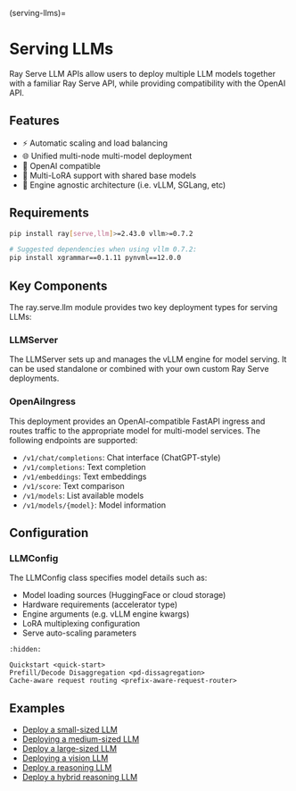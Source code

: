 (serving-llms)=

# Serving LLMs

Ray Serve LLM APIs allow users to deploy multiple LLM models together with a familiar Ray Serve API, while providing compatibility with the OpenAI API.

## Features

- ⚡️ Automatic scaling and load balancing
- 🌐 Unified multi-node multi-model deployment
- 🔌 OpenAI compatible
- 🔄 Multi-LoRA support with shared base models
- 🚀 Engine agnostic architecture (i.e. vLLM, SGLang, etc)

## Requirements

```bash
pip install ray[serve,llm]>=2.43.0 vllm>=0.7.2

# Suggested dependencies when using vllm 0.7.2:
pip install xgrammar==0.1.11 pynvml==12.0.0
```

## Key Components

The ray.serve.llm module provides two key deployment types for serving LLMs:

### LLMServer

The LLMServer sets up and manages the vLLM engine for model serving. It can be used standalone or combined with your own custom Ray Serve deployments.

### OpenAiIngress

This deployment provides an OpenAI-compatible FastAPI ingress and routes traffic to the appropriate model for multi-model services. The following endpoints are supported:

- `/v1/chat/completions`: Chat interface (ChatGPT-style)
- `/v1/completions`: Text completion
- `/v1/embeddings`: Text embeddings
- `/v1/score`: Text comparison
- `/v1/models`: List available models
- `/v1/models/{model}`: Model information

## Configuration

### LLMConfig

The LLMConfig class specifies model details such as:

- Model loading sources (HuggingFace or cloud storage)
- Hardware requirements (accelerator type)
- Engine arguments (e.g. vLLM engine kwargs)
- LoRA multiplexing configuration
- Serve auto-scaling parameters

```{toctree}
:hidden:

Quickstart <quick-start>
Prefill/Decode Disaggregation <pd-dissagregation>
Cache-aware request routing <prefix-aware-request-router>
```

## Examples

- [Deploy a small-sized LLM](https://docs.ray.io/en/latest/serve/tutorials/deployment-serve-llm/small-size-llm/README.html)
- [Deploying a medium-sized LLM](https://docs.ray.io/en/latest/serve/tutorials/deployment-serve-llm/medium-size-llm/README.html)
- [Deploy a large-sized LLM](https://docs.ray.io/en/latest/serve/tutorials/deployment-serve-llm/large-size-llm/README.html)
- [Deploying a vision LLM](https://docs.ray.io/en/latest/serve/tutorials/deployment-serve-llm/vision-llm/README.html)
- [Deploy a reasoning LLM](https://docs.ray.io/en/latest/serve/tutorials/deployment-serve-llm/reasoning-llm/README.html)
- [Deploy a hybrid reasoning LLM](https://docs.ray.io/en/latest/serve/tutorials/deployment-serve-llm/hybrid-reasoning-llm/README.html)
